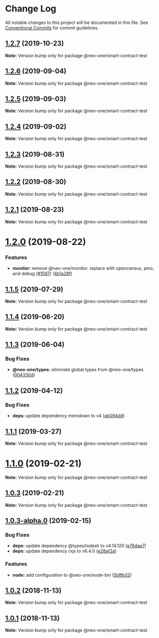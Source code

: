 # Change Log

All notable changes to this project will be documented in this file.
See [Conventional Commits](https://conventionalcommits.org) for commit guidelines.

## [1.2.7](https://github.com/neo-one-suite/neo-one/compare/@neo-one/smart-contract-test@1.2.6...@neo-one/smart-contract-test@1.2.7) (2019-10-23)

**Note:** Version bump only for package @neo-one/smart-contract-test





## [1.2.6](https://github.com/neo-one-suite/neo-one/compare/@neo-one/smart-contract-test@1.2.5...@neo-one/smart-contract-test@1.2.6) (2019-09-04)

**Note:** Version bump only for package @neo-one/smart-contract-test





## [1.2.5](https://github.com/neo-one-suite/neo-one/compare/@neo-one/smart-contract-test@1.2.4...@neo-one/smart-contract-test@1.2.5) (2019-09-03)

**Note:** Version bump only for package @neo-one/smart-contract-test





## [1.2.4](https://github.com/neo-one-suite/neo-one/compare/@neo-one/smart-contract-test@1.2.3...@neo-one/smart-contract-test@1.2.4) (2019-09-02)

**Note:** Version bump only for package @neo-one/smart-contract-test





## [1.2.3](https://github.com/neo-one-suite/neo-one/compare/@neo-one/smart-contract-test@1.2.2...@neo-one/smart-contract-test@1.2.3) (2019-08-31)

**Note:** Version bump only for package @neo-one/smart-contract-test





## [1.2.2](https://github.com/neo-one-suite/neo-one/compare/@neo-one/smart-contract-test@1.2.1...@neo-one/smart-contract-test@1.2.2) (2019-08-30)

**Note:** Version bump only for package @neo-one/smart-contract-test





## [1.2.1](https://github.com/neo-one-suite/neo-one/compare/@neo-one/smart-contract-test@1.2.0...@neo-one/smart-contract-test@1.2.1) (2019-08-23)

**Note:** Version bump only for package @neo-one/smart-contract-test





# [1.2.0](https://github.com/neo-one-suite/neo-one/compare/@neo-one/smart-contract-test@1.1.5...@neo-one/smart-contract-test@1.2.0) (2019-08-22)


### Features

* **monitor:** remove @neo-one/monitor. replace with opencensus, pino, and debug ([#1597](https://github.com/neo-one-suite/neo-one/issues/1597)) ([4b1a28f](https://github.com/neo-one-suite/neo-one/commit/4b1a28f))





## [1.1.5](https://github.com/neo-one-suite/neo-one/compare/@neo-one/smart-contract-test@1.1.4...@neo-one/smart-contract-test@1.1.5) (2019-07-29)

**Note:** Version bump only for package @neo-one/smart-contract-test





## [1.1.4](https://github.com/neo-one-suite/neo-one/compare/@neo-one/smart-contract-test@1.1.3...@neo-one/smart-contract-test@1.1.4) (2019-06-20)

**Note:** Version bump only for package @neo-one/smart-contract-test





## [1.1.3](https://github.com/neo-one-suite/neo-one/compare/@neo-one/smart-contract-test@1.1.2...@neo-one/smart-contract-test@1.1.3) (2019-06-04)


### Bug Fixes

* **@neo-one/types:** eliminate global types from @neo-one/types ([004330d](https://github.com/neo-one-suite/neo-one/commit/004330d))





## [1.1.2](https://github.com/neo-one-suite/neo-one/compare/@neo-one/smart-contract-test@1.1.1...@neo-one/smart-contract-test@1.1.2) (2019-04-12)


### Bug Fixes

* **deps:** update dependency memdown to v4 ([ab094dd](https://github.com/neo-one-suite/neo-one/commit/ab094dd))





## [1.1.1](https://github.com/neo-one-suite/neo-one/compare/@neo-one/smart-contract-test@1.1.0...@neo-one/smart-contract-test@1.1.1) (2019-03-27)

**Note:** Version bump only for package @neo-one/smart-contract-test





# [1.1.0](https://github.com/neo-one-suite/neo-one/compare/@neo-one/smart-contract-test@1.0.3...@neo-one/smart-contract-test@1.1.0) (2019-02-21)

**Note:** Version bump only for package @neo-one/smart-contract-test





## [1.0.3](https://github.com/neo-one-suite/neo-one/compare/@neo-one/smart-contract-test@1.0.3-alpha.0...@neo-one/smart-contract-test@1.0.3) (2019-02-21)

**Note:** Version bump only for package @neo-one/smart-contract-test





## [1.0.3-alpha.0](https://github.com/neo-one-suite/neo-one/compare/@neo-one/smart-contract-test@1.0.2...@neo-one/smart-contract-test@1.0.3-alpha.0) (2019-02-15)


### Bug Fixes

* **deps:** update dependency @types/lodash to v4.14.120 ([a76dae7](https://github.com/neo-one-suite/neo-one/commit/a76dae7))
* **deps:** update dependency rxjs to v6.4.0 ([e28af2a](https://github.com/neo-one-suite/neo-one/commit/e28af2a))


### Features

* **node:** add  configuration to @neo-one/node-bin ([5bffb32](https://github.com/neo-one-suite/neo-one/commit/5bffb32))





## [1.0.2](https://github.com/neo-one-suite/neo-one/compare/@neo-one/smart-contract-test@1.0.1...@neo-one/smart-contract-test@1.0.2) (2018-11-13)

**Note:** Version bump only for package @neo-one/smart-contract-test





## [1.0.1](https://github.com/neo-one-suite/neo-one/compare/@neo-one/smart-contract-test@1.0.0...@neo-one/smart-contract-test@1.0.1) (2018-11-13)

**Note:** Version bump only for package @neo-one/smart-contract-test
